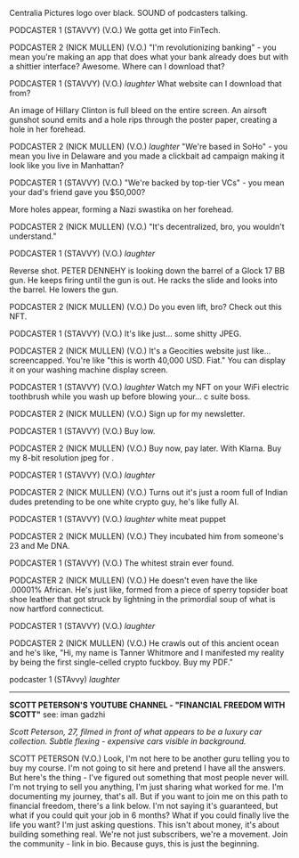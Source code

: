 Centralia Pictures logo over black. SOUND of podcasters talking.

PODCASTER 1 (STAVVY) (V.O.)
We gotta get into FinTech.

PODCASTER 2 (NICK MULLEN) (V.O.)
"I'm revolutionizing banking" - you mean you're making an app that does what your bank already does but with a shittier interface? Awesome. Where can I download that?

PODCASTER 1 (STAVVY) (V.O.)
*laughter* What website can I download that from?

An image of Hillary Clinton is full bleed on the entire screen. An airsoft gunshot sound emits and a hole rips through the poster paper, creating a hole in her forehead.

PODCASTER 2 (NICK MULLEN) (V.O.)
*laughter* "We're based in SoHo" - you mean you live in Delaware and you made a clickbait ad campaign making it look like you live in Manhattan?

PODCASTER 1 (STAVVY) (V.O.)
"We're backed by top-tier VCs" - you mean your dad's friend gave you $50,000?

More holes appear, forming a Nazi swastika on her forehead.

PODCASTER 2 (NICK MULLEN) (V.O.)
"It's decentralized, bro, you wouldn't understand."

PODCASTER 1 (STAVVY) (V.O.)
*laughter*

Reverse shot. PETER DENNEHY is looking down the barrel of a Glock 17 BB gun. He keeps firing until the gun is out. He racks the slide and looks into the barrel. He lowers the gun.

PODCASTER 2 (NICK MULLEN) (V.O.)
Do you even lift, bro? Check out this NFT.

PODCASTER 1 (STAVVY) (V.O.)
It's like just... some shitty JPEG.

PODCASTER 2 (NICK MULLEN) (V.O.)
It's a Geocities website just like... screencapped. You're like "this is worth 40,000 USD. Fiat." You can display it on your washing machine display screen.

PODCASTER 1 (STAVVY) (V.O.)
*laughter* Watch my NFT on your WiFi electric toothbrush while you wash up before blowing your... c suite boss.

PODCASTER 2 (NICK MULLEN) (V.O.)
Sign up for my newsletter.

PODCASTER 1 (STAVVY) (V.O.)
Buy low.

PODCASTER 2 (NICK MULLEN) (V.O.)
Buy now, pay later. With Klarna. Buy my 8-bit resolution jpeg for .

PODCASTER 1 (STAVVY) (V.O.)
*laughter*

PODCASTER 2 (NICK MULLEN) (V.O.)
Turns out it's just a room full of Indian dudes pretending to be one white crypto guy, he's like fully AI.

PODCASTER 1 (STAVVY) (V.O.)
*laughter* white meat puppet

PODCASTER 2 (NICK MULLEN) (V.O.)
They incubated him from someone's 23 and Me DNA.

PODCASTER 1 (STAVVY) (V.O.)
The whitest strain ever found.

PODCASTER 2 (NICK MULLEN) (V.O.)
He doesn't even have the like .00001% African. He's just like, formed from a piece of sperry topsider boat shoe leather that got struck by lightning in the primordial soup of what is now hartford connecticut. 

PODCASTER 1 (STAVVY) (V.O.)
*laughter*

PODCASTER 2 (NICK MULLEN) (V.O.)
He crawls out of this ancient ocean and he's like, "Hi, my name is Tanner Whitmore and I manifested my reality by being the first single-celled crypto fuckboy. Buy my PDF."

podcaster 1 (STAvvy)
*laughter*

---

**SCOTT PETERSON'S YOUTUBE CHANNEL - "FINANCIAL FREEDOM WITH SCOTT"**
see: iman gadzhi

*Scott Peterson, 27, filmed in front of what appears to be a luxury car collection. Subtle flexing - expensive cars visible in background.*

SCOTT PETERSON (V.O.)
Look, I'm not here to be another guru telling you to buy my course. I'm not going to sit here and pretend I have all the answers. But here's the thing - I've figured out something that most people never will. I'm not trying to sell you anything, I'm just sharing what worked for me. I'm documenting my journey, that's all. But if you want to join me on this path to financial freedom, there's a link below. I'm not saying it's guaranteed, but what if you could quit your job in 6 months? What if you could finally live the life you want? I'm just asking questions. This isn't about money, it's about building something real. We're not just subscribers, we're a movement. Join the community - link in bio. Because guys, this is just the beginning.















